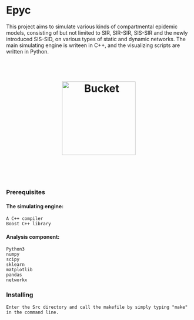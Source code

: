 # Epyc
This project aims to simulate various kinds of compartmental epidemic models, consisting of but not limited to SIR, SIR-SIR, SIS-SIR and the newly introduced SIS-SID, on various types of static and dynamic networks.
The main simulating engine is writeen in C++, and the visualizing scripts are written in Python.

<h1 align="center">
	<br>
	<img width="200" src="Model Illustration/SID-SID.png" alt="Bucket">
	<br>
	<br>
	<br>
</h1>


### Prerequisites

#### The simulating engine:
```
A C++ compiler
Boost C++ library
```
#### Analysis component:
```
Python3
numpy
scipy
sklearn
matplotlib
pandas
networkx
```
### Installing


```
Enter the Src directory and call the makefile by simply typing "make" in the command line.
```
